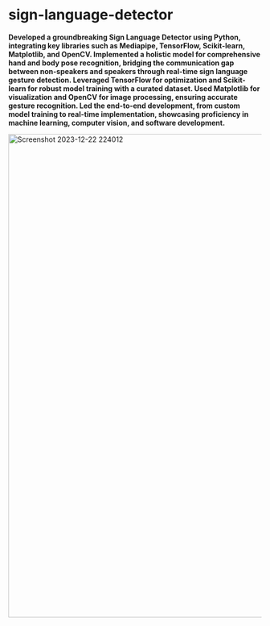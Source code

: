 # sign-language-detector
<p><b>Developed a groundbreaking Sign Language Detector using Python, integrating key libraries such as Mediapipe, TensorFlow, Scikit-learn, Matplotlib, and OpenCV. Implemented a holistic model for comprehensive hand and body pose recognition, bridging the communication gap between non-speakers and speakers through real-time sign language gesture detection. Leveraged TensorFlow for optimization and Scikit-learn for robust model training with a curated dataset. Used Matplotlib for visualization and OpenCV for image processing, ensuring accurate gesture recognition. Led the end-to-end development, from custom model training to real-time implementation, showcasing proficiency in machine learning, computer vision, and software development.</b></p><img width="960" alt="Screenshot 2023-12-22 224012" src="https://github.com/CSsamrah/sign-language-detector/assets/117659663/d38077ac-d52a-45eb-a32d-9dfda66e681d">



